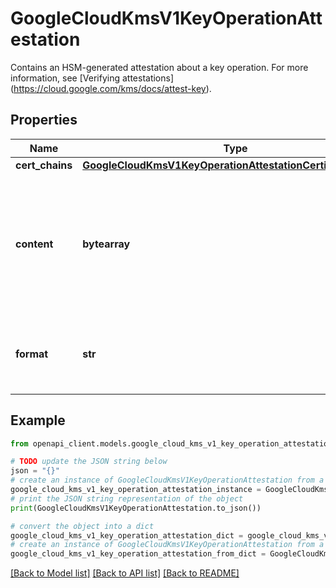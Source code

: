 # GoogleCloudKmsV1KeyOperationAttestation

Contains an HSM-generated attestation about a key operation. For more information, see [Verifying attestations] (https://cloud.google.com/kms/docs/attest-key).

## Properties

Name | Type | Description | Notes
------------ | ------------- | ------------- | -------------
**cert_chains** | [**GoogleCloudKmsV1KeyOperationAttestationCertificateChains**](GoogleCloudKmsV1KeyOperationAttestationCertificateChains.md) |  | [optional] 
**content** | **bytearray** | Output only. The attestation data provided by the HSM when the key operation was performed. | [optional] [readonly] 
**format** | **str** | Output only. The format of the attestation data. | [optional] [readonly] 

## Example

```python
from openapi_client.models.google_cloud_kms_v1_key_operation_attestation import GoogleCloudKmsV1KeyOperationAttestation

# TODO update the JSON string below
json = "{}"
# create an instance of GoogleCloudKmsV1KeyOperationAttestation from a JSON string
google_cloud_kms_v1_key_operation_attestation_instance = GoogleCloudKmsV1KeyOperationAttestation.from_json(json)
# print the JSON string representation of the object
print(GoogleCloudKmsV1KeyOperationAttestation.to_json())

# convert the object into a dict
google_cloud_kms_v1_key_operation_attestation_dict = google_cloud_kms_v1_key_operation_attestation_instance.to_dict()
# create an instance of GoogleCloudKmsV1KeyOperationAttestation from a dict
google_cloud_kms_v1_key_operation_attestation_from_dict = GoogleCloudKmsV1KeyOperationAttestation.from_dict(google_cloud_kms_v1_key_operation_attestation_dict)
```
[[Back to Model list]](../README.md#documentation-for-models) [[Back to API list]](../README.md#documentation-for-api-endpoints) [[Back to README]](../README.md)


